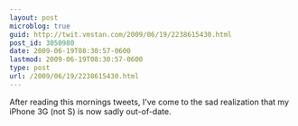 ```yaml
---
layout: post
microblog: true
guid: http://twit.vmstan.com/2009/06/19/2238615430.html
post_id: 3050980
date: 2009-06-19T08:30:57-0600
lastmod: 2009-06-19T08:30:57-0600
type: post
url: /2009/06/19/2238615430.html
---
```

After reading this mornings tweets, I've come to the sad realization that my iPhone 3G (not S) is now sadly out-of-date.
